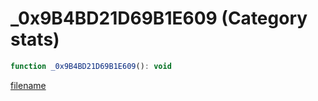 # _0x9B4BD21D69B1E609 (Category stats)

```js
function _0x9B4BD21D69B1E609(): void
```

[filename](_0x9B4BD21D69B1E609_m.md ':include')